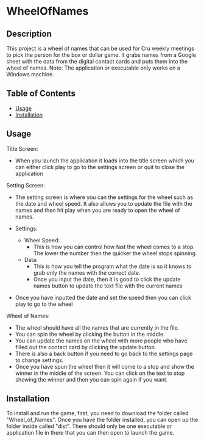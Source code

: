 # WheelOfNames

## Description
This project is a wheel of names that can be used for Cru weekly meetings to pick the person for the box or dollar game. It grabs names from a Google sheet with the data from the digital contact cards and puts them into the wheel of names. 
Note: The application or executable only works on a Windows machine.

## Table of Contents
- [Usage](#usage)
- [Installation](#installation)

## Usage
Title Screen:
- When you launch the application it loads into the title screen which you can either click play to go to the settings screen or quit to close the application

Setting Screen:
- The setting screen is where you can the settings for the wheel such as the date and wheel speed. It also allows you to update the file with the names and then hit play when you are ready to open the wheel of names.

- Settings:
  - Wheel Speed:
    - This is how you can control how fast the wheel comes to a stop. The lower the number then the quicker the wheel stops spinning.
  - Data:
    - This is how you tell the program what the date is so it knows to grab only the names with the correct date.
    - Once you input the date, then it is good to click the update names button to update the text file with the current names

- Once you have inputted the date and set the speed then you can click play to go to the wheel

Wheel of Names:
- The wheel should have all the names that are currently in the file.
- You can spin the wheel by clicking the button in the middle.
- You can update the names on the wheel with more people who have filled out the contact card by clicking the update button.
- There is also a back button if you need to go back to the settings page to change settings.
- Once you have spun the wheel then it will come to a stop and show the winner in the middle of the screen. You can click on the text to stop showing the winner and then you can spin again if you want.


## Installation
To install and run the game, first, you need to download the folder called "Wheel_of_Names". Once you have the folder installed, you can open up the folder inside called "dist". There should only be one executable or application file in there that you can then open to launch the game. 
